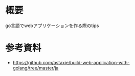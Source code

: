 # 概要
go言語でwebアプリケーションを作る際のtips

# 参考資料
- https://github.com/astaxie/build-web-application-with-golang/tree/master/ja
